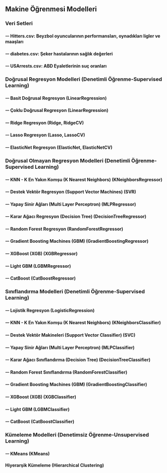 ## Makine Öğrenmesi Modelleri
### Veri Setleri
#### ᅳ Hitters.csv: Beyzbol oyuncularının performansları, oynadıkları ligler ve maaşları
#### ᅳ diabetes.csv: Şeker hastalarının sağlık değerleri
#### ᅳ USArrests.csv: ABD Eyaletlerinin suç oranları
### Doğrusal Regresyon Modelleri (Denetimli Öğrenme-Supervised Learning)
#### ᅳ Basit Doğrusal Regresyon (LinearRegression)
#### ᅳ Çoklu Doğrusal Regresyon (LinearRegression)
#### ᅳ Ridge Regresyon (Ridge, RidgeCV)
#### ᅳ Lasso Regresyon (Lasso, LassoCV)
#### ᅳ ElasticNet Regresyon (ElasticNet, ElasticNetCV)
### Doğrusal Olmayan Regresyon Modelleri (Denetimli Öğrenme-Supervised Learning)
#### ᅳ KNN - K En Yakın Komşu (K Nearest Neighbors) (KNeighborsRegressor)
#### ᅳ Destek Vektör Regresyon (Support Vector Machines) (SVR)
#### ᅳ Yapay Sinir Ağları (Multi Layer Perceptron) (MLPRegressor)
#### ᅳ Karar Ağacı Regresyon (Decision Tree) (DecisionTreeRegressor)
#### ᅳ Random Forest Regresyon (RandomForestRegressor)
#### ᅳ Gradient Boosting Machines (GBM) (GradientBoostingRegressor)
#### ᅳ XGBoost (XGB) (XGBRegressor)
#### ᅳ Light GBM (LGBMRegressor)
#### ᅳ CatBoost (CatBoostRegressor)
### Sınıflandırma Modelleri (Denetimli Öğrenme-Supervised Learning)
#### ᅳ Lojistik Regresyon (LogisticRegression)
#### ᅳ KNN - K En Yakın Komşu (K Nearest Neighbors) (KNeighborsClassifier)
#### ᅳ Destek Vektör Makineleri (Support Vector Classifier) (SVC)
#### ᅳ Yapay Sinir Ağları (Multi Layer Perceptron) (MLPClassifier)
#### ᅳ Karar Ağacı Sınıflandırma (Decision Tree) (DecisionTreeClassifier)
#### ᅳ Random Forest Sınıflandırma (RandomForestClassifier)
#### ᅳ Gradient Boosting Machines (GBM) (GradientBoostingClassifier)
#### ᅳ XGBoost (XGB) (XGBClassifier)
#### ᅳ Light GBM (LGBMClassifier)
#### ᅳ CatBoost (CatBoostClassifier)
### Kümeleme Modelleri (Denetimsiz Öğrenme-Unsupervised Learning)
#### ᅳ KMeans (KMeans)
#### Hiyerarşik Kümeleme (Hierarchical Clustering)
